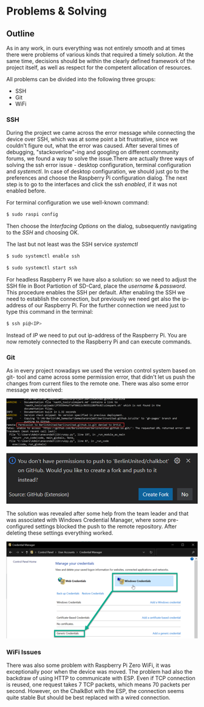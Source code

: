 Problems & Solving
============

## Outline

As in any work, in ours everything was not entirely smooth and at times there were problems of various kinds that required a timely solution. At the same time, decisions should be within the clearly defined framework of the project itself, as well as respect for the competent allocation of resources.

All problems can be divided into the following three groups:

- SSH
- Git
- WiFi

### SSH

During the project we came across the error message while connecting the device over SSH, which was at some point a bit frustrative, since we couldn't figure out, what the error was caused. After several times of debugging, "stackoverlow"-ing and googling on different community forums, we found a way to solve the issue.There are actually three ways of solving the ssh error issue - desktop configuration, terminal configuration and *systemctl*. 
In case of desktop configuration, we should just go to the preferences and choose the Raspberry Pi configuration dialog. The next step is to go to the interfaces and click the ssh *enabled*, if it was not enabled before.

For terminal configuration we use well-known command:

```bash
$ sudo raspi config
```

Then choose the *Interfacing Options* on the dialog, subsequently navigating to the *SSH* and choosing OK. 

The last but not least was the SSH service *systemctl*


```bash
$ sudo systemctl enable ssh
```
```bash
$ sudo systemctl start ssh
```

For headless Raspberry Pi we have also a solution: so we need to adjust the
SSH file in Boot Partiotion of SD-Card, place the *username* & *password*. This procedure enables the SSH per default.
After enabling the SSH we need to establish the connection, but previously we need get also the ip-address of our Raspberry Pi. For the further connection we need just to type this command in the terminal:

```bash
$ ssh pi@<IP>
```
Instead of *IP* we need to put out ip-address of the Raspberry Pi. You are now remotely connected to the Raspberry Pi and can execute commands.
    


### Git

As in every project nowadays we used the version control system based on git-
tool and came across some permission error, that didn't let us push the 
changes from current files to the remote one. There was also some error
message we received:


![Error Message Git](img/chalkbot_raspi/giterror.png)


![Error Message Git](img/chalkbot_raspi/errorgit.png)


The solution was revealed after some help from the team leader and that was associated with Windows Credential Manager, where some pre-configured settings blocked the push to the remote repository. After deleting these settings everything worked.

![Error Message Git](img/chalkbot_raspi/credentialmanager.png)



### WiFi Issues

There was also some problem with Raspberry Pi Zero WiFi, it was exceptionally poor when the device was moved. The problem had also the backdraw of using HTTP to communicate with ESP. Even if TCP connection is reused, one request takes 7 TCP packets, which means 70 packets per second. 
However, on the ChalkBot with the ESP, the connection seems quite stable
But should be best replaced with a wired connection.











